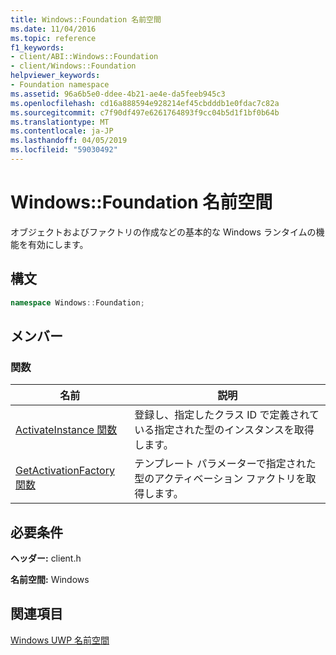 ```yaml
---
title: Windows::Foundation 名前空間
ms.date: 11/04/2016
ms.topic: reference
f1_keywords:
- client/ABI::Windows::Foundation
- client/Windows::Foundation
helpviewer_keywords:
- Foundation namespace
ms.assetid: 96a6b5e0-ddee-4b21-ae4e-da5feeb945c3
ms.openlocfilehash: cd16a888594e928214ef45cbdddb1e0fdac7c82a
ms.sourcegitcommit: c7f90df497e6261764893f9cc04b5d1f1bf0b64b
ms.translationtype: MT
ms.contentlocale: ja-JP
ms.lasthandoff: 04/05/2019
ms.locfileid: "59030492"
---
```

# <a name="windowsfoundation-namespace"></a>Windows::Foundation 名前空間

オブジェクトおよびファクトリの作成などの基本的な Windows ランタイムの機能を有効にします。

## <a name="syntax"></a>構文

```cpp
namespace Windows::Foundation;
```

## <a name="members"></a>メンバー

### <a name="functions"></a>関数

|名前|説明|
|----------|-----------------|
|[ActivateInstance 関数](activateinstance-function.md)|登録し、指定したクラス ID で定義されている指定された型のインスタンスを取得します。|
|[GetActivationFactory 関数](getactivationfactory-function.md)|テンプレート パラメーターで指定された型のアクティベーション ファクトリを取得します。|

## <a name="requirements"></a>必要条件

**ヘッダー:** client.h

**名前空間:** Windows

## <a name="see-also"></a>関連項目

[Windows UWP 名前空間](/uwp/api/)